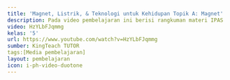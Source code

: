 ```yaml
---
title: 'Magnet, Listrik, & Teknologi untuk Kehidupan Topik A: Magnet'
description: Pada video pembelajaran ini berisi rangkuman materi IPAS ''Magnet, Listrik, & Teknologi untuk Kehidupan" Topik A: Apa dan Untuk Apa Magnet Diciptakan?
video: HzYLbFJqmmg
kelas: '5'
url: https://www.youtube.com/watch?v=HzYLbFJqmmg
sumber: KingTeach TUTOR
tags:[Media pembelajaran]
layout: pembelajaran
icon: i-ph-video-duotone
---
```


